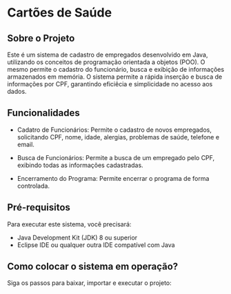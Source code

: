 # Cartões de Saúde


## Sobre o Projeto

Este é um sistema de cadastro de empregados desenvolvido em Java, utilizando os conceitos de programação orientada a objetos (POO). O mesmo permite o cadastro do funcionário, busca e exibição de informações armazenados em memória. O sistema permite a rápida inserção e busca de informações por CPF, garantindo eficiêcia e simplicidade no acesso aos dados. 


## Funcionalidades 

-  Cadatro de Funcionários: Permite o cadastro de novos empregados, solicitando CPF, nome, idade, alergias, problemas de saúde, telefone e email.

-  Busca de Funcionários: Permite a busca de um empregado pelo CPF, exibindo todas as informações cadastradas.

-  Encerramento do Programa: Permite encerrar o programa de forma controlada.


## Pré-requisitos 

Para executar este sistema, você precisará:

- Java Development Kit (JDK) 8 ou superior
- Eclipse IDE ou qualquer outra IDE compatível com Java


## Como colocar o sistema em operação?

Siga os passos para baixar, importar e executar o projeto:


